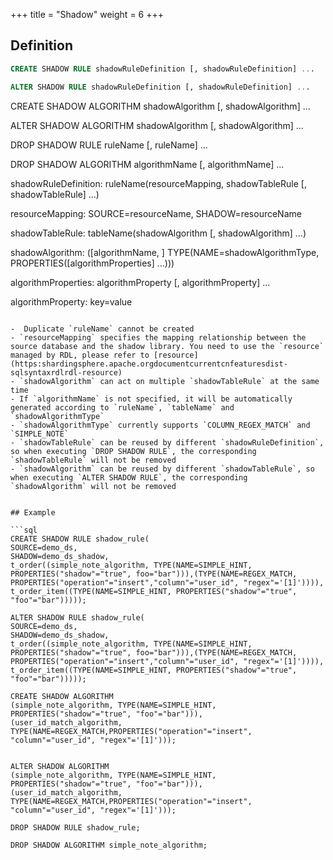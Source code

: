 +++
title = "Shadow"
weight = 6
+++

## Definition

```sql
CREATE SHADOW RULE shadowRuleDefinition [, shadowRuleDefinition] ... 

ALTER SHADOW RULE shadowRuleDefinition [, shadowRuleDefinition] ... 
```
CREATE SHADOW ALGORITHM shadowAlgorithm [, shadowAlgorithm] ...

ALTER SHADOW ALGORITHM shadowAlgorithm [, shadowAlgorithm] ...

DROP SHADOW RULE ruleName [, ruleName] ...

DROP SHADOW ALGORITHM algorithmName [, algorithmName] ...

shadowRuleDefinition: ruleName(resourceMapping, shadowTableRule [, shadowTableRule] ...)

resourceMapping: SOURCE=resourceName, SHADOW=resourceName

shadowTableRule: tableName(shadowAlgorithm [, shadowAlgorithm] ...)

shadowAlgorithm: ([algorithmName, ] TYPE(NAME=shadowAlgorithmType, PROPERTIES([algorithmProperties] ...)))

algorithmProperties: algorithmProperty [, algorithmProperty] ... 

algorithmProperty: key=value
```

-  Duplicate `ruleName` cannot be created
- `resourceMapping` specifies the mapping relationship between the source database and the shadow library. You need to use the `resource` managed by RDL, please refer to [resource](https:shardingsphere.apache.orgdocumentcurrentcnfeaturesdist-sqlsyntaxrdlrdl-resource)
- `shadowAlgorithm` can act on multiple `shadowTableRule` at the same time
- If `algorithmName` is not specified, it will be automatically generated according to `ruleName`, `tableName` and `shadowAlgorithmType`
- `shadowAlgorithmType` currently supports `COLUMN_REGEX_MATCH` and `SIMPLE_NOTE`
- `shadowTableRule` can be reused by different `shadowRuleDefinition`, so when executing `DROP SHADOW RULE`, the corresponding `shadowTableRule` will not be removed
- `shadowAlgorithm` can be reused by different `shadowTableRule`, so when executing `ALTER SHADOW RULE`, the corresponding `shadowAlgorithm` will not be removed


## Example

```sql
CREATE SHADOW RULE shadow_rule(
SOURCE=demo_ds,
SHADOW=demo_ds_shadow,
t_order((simple_note_algorithm, TYPE(NAME=SIMPLE_HINT, PROPERTIES("shadow"="true", foo="bar"))),(TYPE(NAME=REGEX_MATCH, PROPERTIES("operation"="insert","column"="user_id", "regex"='[1]')))), 
t_order_item((TYPE(NAME=SIMPLE_HINT, PROPERTIES("shadow"="true", "foo"="bar")))));

ALTER SHADOW RULE shadow_rule(
SOURCE=demo_ds,
SHADOW=demo_ds_shadow,
t_order((simple_note_algorithm, TYPE(NAME=SIMPLE_HINT, PROPERTIES("shadow"="true", foo="bar"))),(TYPE(NAME=REGEX_MATCH, PROPERTIES("operation"="insert","column"="user_id", "regex"='[1]')))), 
t_order_item((TYPE(NAME=SIMPLE_HINT, PROPERTIES("shadow"="true", "foo"="bar")))));

CREATE SHADOW ALGORITHM 
(simple_note_algorithm, TYPE(NAME=SIMPLE_HINT, PROPERTIES("shadow"="true", "foo"="bar"))), 
(user_id_match_algorithm, TYPE(NAME=REGEX_MATCH,PROPERTIES("operation"="insert", "column"="user_id", "regex"='[1]')));


ALTER SHADOW ALGORITHM 
(simple_note_algorithm, TYPE(NAME=SIMPLE_HINT, PROPERTIES("shadow"="true", "foo"="bar"))), 
(user_id_match_algorithm, TYPE(NAME=REGEX_MATCH,PROPERTIES("operation"="insert", "column"="user_id", "regex"='[1]')));

DROP SHADOW RULE shadow_rule;

DROP SHADOW ALGORITHM simple_note_algorithm;
```

